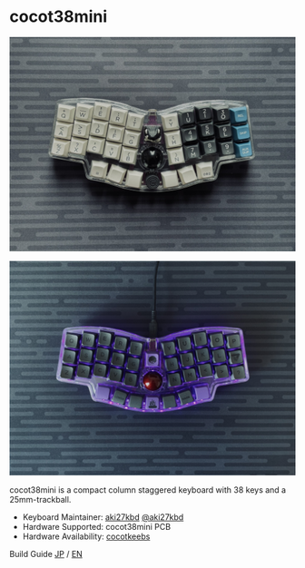 # cocot38mini

![cocot38mini_main00](/images/main_00.jpg)

![cocot38mini_main01](/images/main_01.jpg)


cocot38mini is a compact column staggered keyboard with 38 keys and a 25mm-trackball.

- Keyboard Maintainer: [aki27kbd](https://github.com/aki27kbd) [@aki27kbd](https://twitter.com/aki27kbd)
- Hardware Supported: cocot38mini PCB
- Hardware Availability: [cocotkeebs](https://cocotkeebs.com)

Build Guide [JP](doc/buildguide.md) / [EN](doc/buildguide_en.md)
